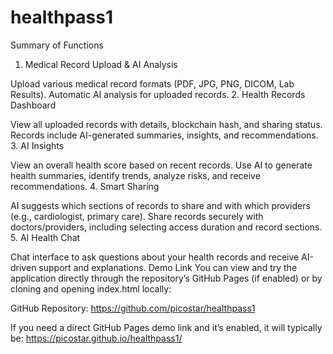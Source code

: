 # healthpass1
Summary of Functions
1. Medical Record Upload & AI Analysis

Upload various medical record formats (PDF, JPG, PNG, DICOM, Lab Results).
Automatic AI analysis for uploaded records.
2. Health Records Dashboard

View all uploaded records with details, blockchain hash, and sharing status.
Records include AI-generated summaries, insights, and recommendations.
3. AI Insights

View an overall health score based on recent records.
Use AI to generate health summaries, identify trends, analyze risks, and receive recommendations.
4. Smart Sharing

AI suggests which sections of records to share and with which providers (e.g., cardiologist, primary care).
Share records securely with doctors/providers, including selecting access duration and record sections.
5. AI Health Chat

Chat interface to ask questions about your health records and receive AI-driven support and explanations.
Demo Link
You can view and try the application directly through the repository’s GitHub Pages (if enabled) or by cloning and opening index.html locally:

GitHub Repository:
https://github.com/picostar/healthpass1

If you need a direct GitHub Pages demo link and it’s enabled, it will typically be:
https://picostar.github.io/healthpass1/
